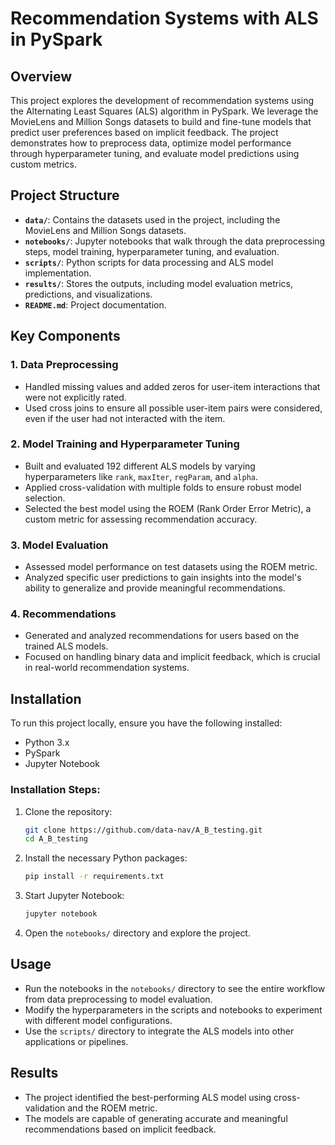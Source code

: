 
# **Recommendation Systems with ALS in PySpark**

## **Overview**
This project explores the development of recommendation systems using the Alternating Least Squares (ALS) algorithm in PySpark. We leverage the MovieLens and Million Songs datasets to build and fine-tune models that predict user preferences based on implicit feedback. The project demonstrates how to preprocess data, optimize model performance through hyperparameter tuning, and evaluate model predictions using custom metrics.

## **Project Structure**
- **`data/`**: Contains the datasets used in the project, including the MovieLens and Million Songs datasets.
- **`notebooks/`**: Jupyter notebooks that walk through the data preprocessing steps, model training, hyperparameter tuning, and evaluation.
- **`scripts/`**: Python scripts for data processing and ALS model implementation.
- **`results/`**: Stores the outputs, including model evaluation metrics, predictions, and visualizations.
- **`README.md`**: Project documentation.

## **Key Components**
### 1. **Data Preprocessing**
   - Handled missing values and added zeros for user-item interactions that were not explicitly rated.
   - Used cross joins to ensure all possible user-item pairs were considered, even if the user had not interacted with the item.

### 2. **Model Training and Hyperparameter Tuning**
   - Built and evaluated 192 different ALS models by varying hyperparameters like `rank`, `maxIter`, `regParam`, and `alpha`.
   - Applied cross-validation with multiple folds to ensure robust model selection.
   - Selected the best model using the ROEM (Rank Order Error Metric), a custom metric for assessing recommendation accuracy.

### 3. **Model Evaluation**
   - Assessed model performance on test datasets using the ROEM metric.
   - Analyzed specific user predictions to gain insights into the model's ability to generalize and provide meaningful recommendations.

### 4. **Recommendations**
   - Generated and analyzed recommendations for users based on the trained ALS models.
   - Focused on handling binary data and implicit feedback, which is crucial in real-world recommendation systems.

## **Installation**
To run this project locally, ensure you have the following installed:
- Python 3.x
- PySpark
- Jupyter Notebook

### **Installation Steps:**
1. Clone the repository:
   ```bash
   git clone https://github.com/data-nav/A_B_testing.git
   cd A_B_testing
   ```
2. Install the necessary Python packages:
   ```bash
   pip install -r requirements.txt
   ```
3. Start Jupyter Notebook:
   ```bash
   jupyter notebook
   ```
4. Open the `notebooks/` directory and explore the project.

## **Usage**
- Run the notebooks in the `notebooks/` directory to see the entire workflow from data preprocessing to model evaluation.
- Modify the hyperparameters in the scripts and notebooks to experiment with different model configurations.
- Use the `scripts/` directory to integrate the ALS models into other applications or pipelines.

## **Results**
- The project identified the best-performing ALS model using cross-validation and the ROEM metric.
- The models are capable of generating accurate and meaningful recommendations based on implicit feedback.

